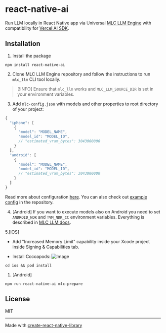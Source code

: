 # react-native-ai

Run LLM locally in React Native app via Universal [MLC LLM Engine](https://github.com/mlc-ai/mlc-llm) with compatibility for [Vercel AI SDK](https://sdk.vercel.ai/docs/).

## Installation

1. Install the package

```
npm install react-native-ai
```

2. Clone MLC LLM Engine repository and follow the instructions to run `mlc_llm` CLI tool locally.

> [!INFO]
> Ensure that `mlc_llm` works and `MLC_LLM_SOURCE_DIR` is set in your environment variables.

3. Add `mlc-config.json` with models and other properties to root directory of your project:

```js
{
  "iphone": [
    {
      "model": "MODEL_NAME",
      "model_id": "MODEL_ID",
      // "estimated_vram_bytes": 3043000000
    }
  ],
  "android": [
    {
      "model": "MODEL_NAME",
      "model_id": "MODEL_ID",
      // "estimated_vram_bytes": 3043000000
    }
  ]
}
```

Read more about configuration [here](). You can also check out [example config](https://github.com/callstackincubator/ai/blob/main/example/mlc-config.json) in the repository.

4. [Android] If you want to execute models also on Android you need to set `ANDROID_NDK` and `TVM_NDK_CC` environment variables. Everything is described in [MLC LLM docs](https://llm.mlc.ai/docs/deploy/android.html#id2).

5.[iOS]

- Add "Increased Memory Limit" capability inside your Xcode project inside Signing & Capabilities tab.

- Install Cocoapods:
  ![Image](https://github.com/user-attachments/assets/0f8eec76-2900-48d9-91b8-ad7b3adce235)

```
cd ios && pod install
```

1. [Android]

```
npm run react-native-ai mlc-prepare
```

## License

MIT

---

Made with [create-react-native-library](https://github.com/callstack/react-native-builder-bob)
